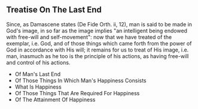 ## Treatise On The Last End

Since, as Damascene states (De Fide Orth. ii, 12), man is said to be made in God's image, in so far as the image implies "an intelligent being endowed with free-will and self-movement": now that we have treated of the exemplar, i.e. God, and of those things which came forth from the power of God in accordance with His will; it remains for us to treat of His image, i.e. man, inasmuch as he too is the principle of his actions, as having free-will and control of his actions.

* Of Man's Last End
* Of Those Things In Which Man's Happiness Consists
* What Is Happiness
* Of Those Things That Are Required For Happiness
* Of The Attainment Of Happiness